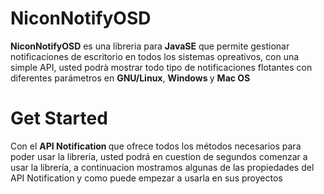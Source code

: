 NiconNotifyOSD
==============

<b> NiconNotifyOSD</b> es una libreria para <b>JavaSE</b> que permite gestionar notificaciones de escritorio en todos los sistemas opreativos, con una simple API, usted podrà mostrar todo tipo de notificaciones flotantes con diferentes parámetros en <b>GNU/Linux</b>, <b> Windows </b> y <b> Mac OS</b>

Get Started
==========
Con el <b> API Notification </b> que ofrece todos los métodos necesarios para poder usar la librería, usted podrá en cuestion de segundos comenzar a usar la librería, a continuacion mostramos algunas de las propiedades del API Notification y como puede empezar a usarla en sus proyectos

